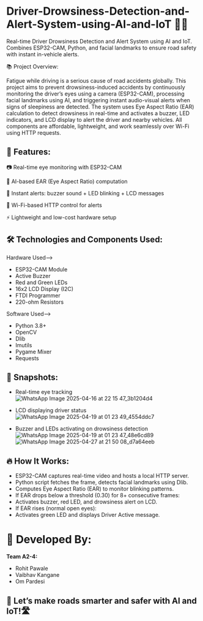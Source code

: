 # Driver-Drowsiness-Detection-and-Alert-System-using-AI-and-IoT 🚗💤
Real-time Driver Drowsiness Detection and Alert System using AI and IoT. Combines ESP32-CAM, Python, and facial landmarks to ensure road safety with instant in-vehicle alerts.


📚 Project Overview:

Fatigue while driving is a serious cause of road accidents globally. This project aims to prevent drowsiness-induced accidents by continuously monitoring the driver’s eyes using a camera (ESP32-CAM), processing facial landmarks using AI, and triggering instant audio-visual alerts when signs of sleepiness are detected.
The system uses Eye Aspect Ratio (EAR) calculation to detect drowsiness in real-time and activates a buzzer, LED indicators, and LCD display to alert the driver and nearby vehicles. All components are affordable, lightweight, and work seamlessly over Wi-Fi using HTTP requests.




## 🚀 Features:

📷 Real-time eye monitoring with ESP32-CAM

🧠 AI-based EAR (Eye Aspect Ratio) computation

🔔 Instant alerts: buzzer sound + LED blinking + LCD messages

📡 Wi-Fi-based HTTP control for alerts

⚡ Lightweight and low-cost hardware setup



## 🛠 Technologies and Components Used:

Hardware Used-->

  - ESP32-CAM Module	
  - Active Buzzer 
  - Red and Green LEDs
  - 16x2 LCD Display (I2C) 
  - FTDI Programmer	
  - 220-ohm Resistors


Software Used-->

  - Python 3.8+
  - OpenCV
  - Dlib
  - Imutils
  - Pygame Mixer
  - Requests


## 📸 Snapshots:

 - Real-time eye tracking
  ![WhatsApp Image 2025-04-16 at 22 15 47_3b1204d4](https://github.com/user-attachments/assets/3254f880-e5b2-40ce-bb06-3a2a6ad0461e)



 - LCD displaying driver status
   ![WhatsApp Image 2025-04-19 at 01 23 49_4554ddc7](https://github.com/user-attachments/assets/c4144429-2575-46c0-a3fe-9e8d857bb204)
  


 - Buzzer and LEDs activating on drowsiness detection
    ![WhatsApp Image 2025-04-19 at 01 23 47_48e6cd89](https://github.com/user-attachments/assets/11769678-3d6f-4274-9bcc-62b282c691b6)
    ![WhatsApp Image 2025-04-27 at 21 50 08_d7a64eeb](https://github.com/user-attachments/assets/7efb0e6f-2cf3-40cb-b9ae-616cd0618e6e)


## 🔥 How It Works:

- ESP32-CAM captures real-time video and hosts a local HTTP server.
- Python script fetches the frame, detects facial landmarks using Dlib.
- Computes Eye Aspect Ratio (EAR) to monitor blinking patterns.
- If EAR drops below a threshold (0.30) for 8+ consecutive frames:
- Activates buzzer, red LED, and drowsiness alert on LCD.
- If EAR rises (normal open eyes):
- Activates green LED and displays Driver Active message.



# 🙌 Developed By:

**Team A2-4:**

- Rohit Pawale
- Vaibhav Kangane
- Om Pardesi



## 🚀 Let’s make roads smarter and safer with AI and IoT!🛣️
